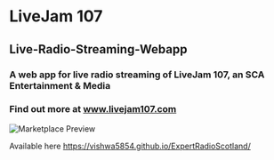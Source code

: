 # LiveJam 107
## Live-Radio-Streaming-Webapp

### A web app for live radio streaming of LiveJam 107, an SCA Entertainment & Media
### Find out more at www.livejam107.com

![Marketplace Preview](https://my-music-12.s3.ap-south-1.amazonaws.com/MobileScreens.png)

Available here https://vishwa5854.github.io/ExpertRadioScotland/

